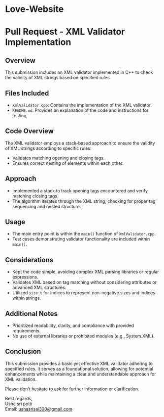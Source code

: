 # Love-Website



# Pull Request - XML Validator Implementation

## Overview
This submission includes an XML validator implemented in C++ to check the validity of XML strings based on specified rules.

## Files Included
- `XmlValidator.cpp`: Contains the implementation of the XML validator.
- `README.md`: Provides an explanation of the code and instructions for testing.

## Code Overview
The XML validator employs a stack-based approach to ensure the validity of XML strings according to specific rules:
- Validates matching opening and closing tags.
- Ensures correct nesting of elements within each other.

## Approach
- Implemented a stack to track opening tags encountered and verify matching closing tags.
- The algorithm iterates through the XML string, checking for proper tag sequencing and nested structure.

## Usage
- The main entry point is within the `main()` function of `XmlValidator.cpp`.
- Test cases demonstrating validator functionality are included within `main()`.

## Considerations
- Kept the code simple, avoiding complex XML parsing libraries or regular expressions.
- Validates XML based on tag matching without considering attributes or advanced XML structures.
- Utilized `size_t` for indices to represent non-negative sizes and indices within strings.

## Additional Notes
- Prioritized readability, clarity, and compliance with provided requirements.
- No use of external libraries or prohibited modules (e.g., System.XML).

## Conclusion
This submission provides a basic yet effective XML validator adhering to specified rules. It serves as a foundational solution, allowing for potential enhancements while maintaining a clear and understandable approach for XML validation.

Please don't hesitate to ask for further information or clarification.

Best regards,  
Usha sri potti  
Email: ushasrisai300@gmail.com

